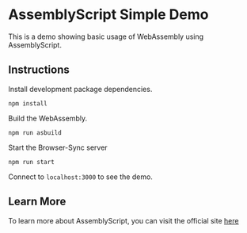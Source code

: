 # AssemblyScript Simple Demo

This is a demo showing basic usage of WebAssembly using AssemblyScript.

## Instructions

Install development package dependencies.

```
npm install
```

Build the WebAssembly.

```
npm run asbuild
```

Start the Browser-Sync server

```
npm run start
```

Connect to `localhost:3000` to see the demo.

## Learn More

To learn more about AssemblyScript, you can visit the official site [here](https://www.assemblyscript.org/introduction.html)
